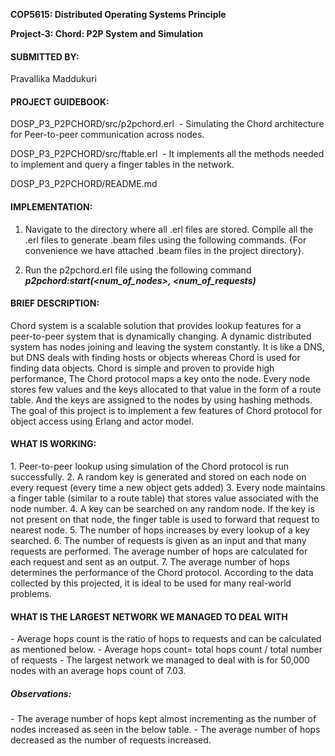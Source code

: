 **COP5615: Distributed Operating Systems Principle**

**Project-3: Chord: P2P System and Simulation**


<h4>SUBMITTED BY:</h4>

Pravallika Maddukuri 


<h4>PROJECT GUIDEBOOK:</h4>

DOSP_P3_P2PCHORD/src/p2pchord.erl      -
Simulating the Chord architecture for Peer-to-peer communication across nodes.

DOSP_P3_P2PCHORD/src/ftable.erl     - It implements all the methods needed to implement and query a finger tables in the network.

DOSP_P3_P2PCHORD/README.md


<h4>IMPLEMENTATION:</h4>

1. Navigate to the directory where all .erl files are stored.
Compile all the .erl files to generate .beam files using the following commands. {For convenience we have attached .beam files in the project directory}.

2. Run the p2pchord.erl file using the following command 
***p2pchord:start(<num_of_nodes>, <num_of_requests)***

<h4>BRIEF DESCRIPTION:</h4>

Chord system is a scalable solution that provides lookup features for a peer-to-peer system that is dynamically changing. A dynamic distributed system has nodes joining and leaving the system constantly.  It is like a DNS, but DNS deals with finding hosts or objects whereas Chord is used for finding data objects. Chord is simple and proven to provide high performance, The Chord protocol maps a key onto the node. Every node stores few values and the keys allocated to that value in the form of a route table. And the keys are assigned to the nodes by using hashing methods. The goal of this project is to implement a few features of Chord protocol for object access using Erlang and actor model.


<h4>WHAT IS WORKING:</h4>
1. Peer-to-peer lookup using simulation of the Chord protocol is run successfully.
2. A random key is generated and stored on each node on every request (every time a new object gets added)
3. Every node maintains a finger table (similar to a route table) that stores value associated with the node number.
4. A key can be searched on any random node. If the key is not present on that node, the finger table is used to forward that request to nearest node.
5. The number of hops increases by every lookup of a key searched.
6. The number of requests is given as an input and that many requests are performed. The average number of hops are calculated for each request and sent as an output.
7. The average number of hops determines the performance of the Chord protocol. According to the data collected by this projected, it is ideal to be used for many real-world problems.

<h4>WHAT IS THE LARGEST NETWORK WE MANAGED TO DEAL WITH</h4>
- Average hops count is the ratio of hops to requests and can be calculated as mentioned below.
- Average hops count= total hops count / total number of requests
- The largest network we managed to deal with is for 50,000 nodes with an average hops count of 7.03.

<h5>Observations:</h5>
- The average number of hops kept almost incrementing as the number of nodes increased as seen in the below table.
- The average number of hops decreased as the number of requests increased.

